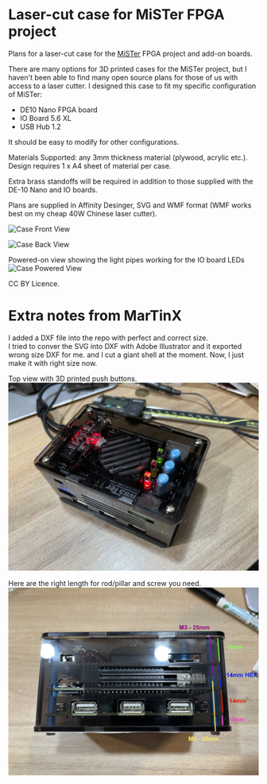 # Laser-cut case for MiSTer FPGA project

Plans for a laser-cut case for the [MiSTer](https://github.com/MiSTer-devel/Main_MiSTer/wiki) FPGA project and add-on boards.

There are many options for 3D printed cases for the MiSTer project, but I haven't been able to find many open source plans for those of us with access to a laser cutter. I designed this case to fit my specific configuration of MiSTer: 

* DE10 Nano FPGA board
* IO Board 5.6 XL
* USB Hub 1.2

It should be easy to modify for other configurations.

Materials Supported: any 3mm thickness material (plywood, acrylic etc.). Design requires 1 x A4 sheet of material per case.

Extra brass standoffs will be required in addition to those supplied with the DE-10 Nano and IO boards.

Plans are supplied in Affinity Desinger, SVG and WMF format (WMF works best on my cheap 40W Chinese laser cutter).

![Case Front View](/Images/MiSTer_LaserCase_Front_640.jpg)

![Case Back View](/Images/MiSTer_LaserCase_Back_640.jpg)

Powered-on view showing the light pipes working for the IO board LEDs
![Case Powered View](/Images/MiSTer_LaserCase_Powered_640.jpg)

CC BY Licence.
  
  
#
# Extra notes from MarTinX
I added a DXF file into the repo with perfect and correct size.  
I tried to conver the SVG into DXF with Adobe Illustrator and it exported wrong size DXF for me. and I cut a giant shell at the moment. 
Now, I just make it with right size now.


Top view with 3D printed push buttons. 
![Smoked Transparent Ver](/Images/IMG_8857.JPG)
  
Here are the right length for rod/pillar and screw you need.  
![Side View](/Images/IMG_8862.JPG)
